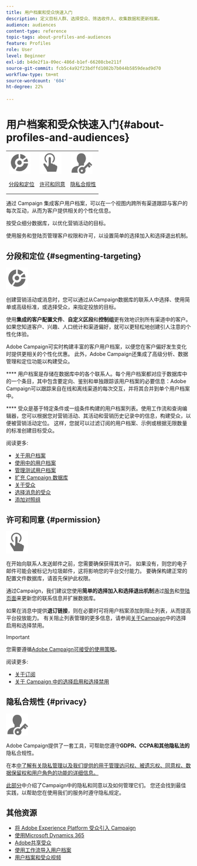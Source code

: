 ```yaml
---
title: 用户档案和受众快速入门
description: 定义目标人群、选择受众、筛选收件人、收集数据和更新档案。
audience: audiences
content-type: reference
topic-tags: about-profiles-and-audiences
feature: Profiles
role: User
level: Beginner
exl-id: b4de2f1a-09ec-486d-b1ef-66208cbe211f
source-git-commit: fcb5c4a92f23bdffd1082b7b044b5859dead9d70
workflow-type: tm+mt
source-wordcount: '604'
ht-degree: 22%

---
```


# 用户档案和受众快速入门{#about-profiles-and-audiences}

<table>
<tr>
<td><img src="assets/do-not-localize/icon_segment.svg" width="60px"><p><a href="#segmenting-targeting">分段和定位</a></p></td>
<td><img src="assets/do-not-localize/icon_permission.svg" width="60px"><p><a href="#permission">许可和同意</a></p></td>
<td><img src="assets/do-not-localize/icon_privacy.svg" width="60px"><p><a href="#privacy">隐私合规性</a></p></td></tr>
</table>

通过 Campaign 集成客户用户档案，可以在一个视图内跨所有渠道跟踪与客户的每次互动，从而为客户提供相关的个性化信息。

按受众细分数据库，以优化营销活动的目标。

使用服务和登陆页管理客户权限和许可，以设置简单的选择加入和选择退出机制。

## 分段和定位 {#segmenting-targeting}

<img src="assets/do-not-localize/icon_segment.svg" width="60px">

创建营销活动或消息时，您可以通过从Campaign数据库的联系人中选择、使用简单或高级标准，或选择受众，来指定投放的目标。

使用&#x200B;**集成的客户配置文件**、**自定义区段**&#x200B;和&#x200B;**控制组**&#x200B;更有效地识别所有渠道中的客户。 如果您知道客户、兴趣、人口统计和渠道偏好，就可以更轻松地创建引人注意的个性化体验。

Adobe Campaign可实时构建丰富的客户用户档案，以便您在客户偏好发生变化时提供更相关的个性化优惠。 此外，Adobe Campaign还集成了高级分析、数据管理和定位功能以构建受众。

**** 用户档案是存储在数据库中的各个联系人。每个用户档案都对应于数据库中的一个条目，其中包含要定向、鉴别和单独跟踪该用户档案的必要信息：Adobe Campaign可以跟踪来自在线和离线渠道的每次交互，并将其合并到单个用户档案中。

**** 受众是基于特定条件或一组条件构建的用户档案列表。使用工作流和查询编辑器，您可以根据您对营销活动、其活动和营销历史记录中的信息，构建受众，以便被营销活动定位。 这样，您就可以过滤订阅的用户档案、示例或根据无限数量的标准创建目标受众。

阅读更多:

* [关于用户档案](../../audiences/using/about-profiles.md)
* [使用中的用户档案](../../audiences/using/active-profiles.md)
* [管理测试用户档案](../../audiences/using/managing-test-profiles.md)
* [扩充 Campaign 数据库](../../audiences/using/enriching-campaign-database.md)
* [关于受众](../../audiences/using/about-audiences.md)
* [选择消息的受众](../../audiences/using/selecting-an-audience-in-a-message.md)
* [添加对照组](../../sending/using/control-group.md)

## 许可和同意 {#permission}

<img src="assets/do-not-localize/icon_permission.svg"  width="60px">

在开始向联系人发送邮件之前，您需要确保获得其许可。 如果没有，则您的电子邮件可能会被标记为垃圾邮件，这将影响您的平台交付能力。 要确保构建正常的配置文件数据库，请首先保护此权限。

通过Campaign，我们建议您使用&#x200B;**简单的选择加入和选择退出机制**&#x200B;通过[服务](../../audiences/using/creating-a-service.md)和[登陆页面](../../channels/using/getting-started-with-landing-pages.md)来更新您的联系信息并扩展数据库。

如果在消息中提供&#x200B;**退订链接**，则在必要时可将用户档案添加到阻止列表，从而提高平台投放能力。 有关阻止列表管理的更多信息，请参阅[关于Campaign](../../audiences/using/about-opt-in-and-opt-out-in-campaign.md)中的选择启用和选择禁用。

>[!IMPORTANT]
>
>您需要遵循[Adobe Campaign可接受的使用策略](https://www.adobe.com/legal/terms/aup.html)。

阅读更多:

* [关于订阅](../../audiences/using/about-subscriptions.md)
* [关于 Campaign 中的选择启用和选择禁用](../../audiences/using/about-opt-in-and-opt-out-in-campaign.md)

## 隐私合规性 {#privacy}

<img src="assets/do-not-localize/icon_privacy.svg" width="60px">

Adobe Campaign提供了一套工具，可帮助您遵守&#x200B;**GDPR、CCPA和其他隐私法的**&#x200B;隐私合规性。

在本[中了解有关隐私管理以及我们提供的用于管理访问权、被遗忘权、同意权、数据保留权和用户角色的功能的详细信息。](https://helpx.adobe.com/cn/campaign/kb/campaign-privacy.html)

[此部分](../../start/using/privacy.md)中介绍了Campaign中的隐私和同意以及如何管理它们。 您还会找到最佳实践，以帮助您在使用我们的服务时遵守隐私规定。

## 其他资源

* [将 Adobe Experience Platform 受众引入 Campaign](../../integrating/using/ingest-aep-data.md)
* [使用Microsoft Dynamics 365](../../integrating/using/d365-acs-get-started.md)
* [Adobe共享受众](../../integrating/using/sharing-audiences-with-audience-manager-or-people-core-service.md)
* [使用工作流导入用户档案](../../automating/using/creating-import-workflow-templates.md)
* [用户档案和受众视频](https://experienceleague.adobe.com/docs/campaign-standard-learn/tutorials/profiles-and-audiences/creating-profiles-and-audiences.html)
